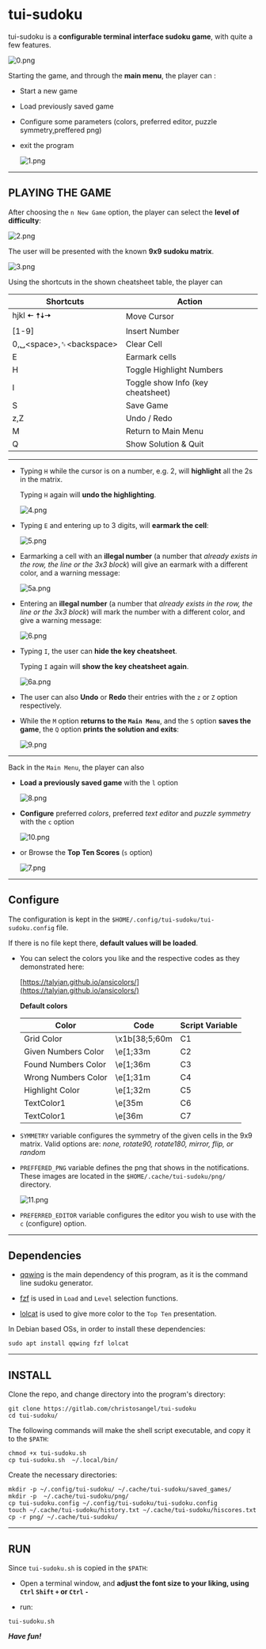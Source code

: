 # tui-sudoku

tui-sudoku is a **configurable terminal interface sudoku game**, with quite a few features.

 ![0.png](screenshots/0.png)



Starting the game, and through the **main menu**,
the player can :

- Start a new game 

- Load previously saved game

- Configure some parameters (colors, preferred editor, puzzle symmetry,preffered png)

- exit the program

     ![1.png](screenshots/1.png)

---

## PLAYING THE GAME

After choosing the `n New Game` option, the player can select the **level of difficulty**:

![2.png](screenshots/2.png)

The user will be presented with the known **9x9 sudoku matrix**.

![3.png](screenshots/3.png)

Using the shortcuts in the shown cheatsheet table, the player can


|Shortcuts     |Action     |
|-----|-----|
|  hjkl 🠄 🠅🠇🠆    | Move Cursor    |
| [1-9]    | Insert Number    |
|0,␣<space\>,␈<backspace\>       |Clear Cell     |
|  E   | Earmark cells|
|H|Toggle Highlight Numbers|
|I|Toggle show Info (key cheatsheet)|
|S|Save Game|
|z,Z| Undo / Redo |
|M|Return to Main Menu|
|Q|Show Solution & Quit|



---

- Typing `H` while the cursor is on a number, e.g. 2, will **highlight** all the 2s in the matrix.

    Typing `H` again will **undo the highlighting**.

    ![4.png](screenshots/4.png)

- Typing `E` and entering up to 3 digits, will **earmark the cell**:

     ![5.png](screenshots/5.png)

- Earmarking a cell with an **illegal number** (a number that *already exists in the row, the line or the 3x3 block*) will give an earmark with a different color, and a warning message:

    ![5a.png](screenshots/5a.png)

- Entering an **illegal number** (a number that *already exists in the row, the line or the 3x3 block*) will mark the number with a different color, and give a warning message:

    ![6.png](screenshots/6.png)


- Typing `I`, the user can **hide the key cheatsheet**.

    Typing `I` again will **show the key cheatsheet again**.

    ![6a.png](screenshots/6a.png)


- The user can also **Undo** or **Redo** their entries with the `z` or `Z` option respectively.

- While the `M` option **returns to the `Main Menu`**, and the `S` option **saves the game**, the `Q` option **prints the solution and exits**:

    ![9.png](screenshots/9.png)


---


Back in the `Main Menu`, the player can also

- **Load a previously saved game** with the `l` option

    ![8.png](screenshots/8.png)

- **Configure** preferred _colors_, preferred _text editor_ and _puzzle symmetry_ with the `c` option

    ![10.png](screenshots/10.png)

- or Browse the **Top Ten Scores** (`s` option)

    ![7.png](screenshots/7.png)

---

## Configure

The configuration is kept in the `$HOME/.config/tui-sudoku/tui-sudoku.config` file.

If there is no file kept there, **default values will be loaded**.


- You can select the colors you like and the respective codes as they demonstrated here:

    [https://talyian.github.io/ansicolors/](https://talyian.github.io/ansicolors/)

  **Default colors**

  | Color    | Code    | Script Variable    |
  |-----|-----|-----|
  |Grid Color|\x1b[38;5;60m|	C1|
  |Given Numbers Color	|\e[1;33m|C2|
  |Found Numbers Color	|\e[1;36m|C3|
  |Wrong Numbers Color	|\e[1;31m|C4|
  |Highlight Color	|\e[1;32m|C5|
  |TextColor1	|\e[35m|C6|
  |TextColor1	|\e[36m|C7|

- `SYMMETRY` variable configures the symmetry of the given cells in the 9x9 matrix. Valid options are:
_none, rotate90, rotate180, mirror, flip, or random_

- `PREFFERED_PNG` variable defines the png that shows in the notifications. These images are located in the `$HOME/.cache/tui-sudoku/png/` directory.

     ![11.png](screenshots/11.png)

- `PREFERRED_EDITOR` variable configures the editor you wish to use with the `c` (configure) option.

---

## Dependencies

- [qqwing](https://qqwing.com/download.html) is the main dependency of this program, as it is the command line sudoku generator.

- [fzf](https://github.com/junegunn/fzf) is used in `Load` and `Level` selection functions.

- [lolcat](https://github.com/busyloop/lolcat) is used to give more color to the `Top Ten` presentation.

In Debian based OSs, in order to install these dependencies:

```
sudo apt install qqwing fzf lolcat
```

---

## INSTALL

Clone the repo, and change directory into the program's directory:
```
git clone https://gitlab.com/christosangel/tui-sudoku
cd tui-sudoku/
```
The following commands will make the shell script executable, and copy it to the `$PATH`:
```
chmod +x tui-sudoku.sh
cp tui-sudoku.sh  ~/.local/bin/
```
Create the necessary directories:

```
mkdir -p ~/.config/tui-sudoku/ ~/.cache/tui-sudoku/saved_games/
mkdir -p  ~/.cache/tui-sudoku/png/
cp tui-sudoku.config ~/.config/tui-sudoku/tui-sudoku.config
touch ~/.cache/tui-sudoku/history.txt ~/.cache/tui-sudoku/hiscores.txt
cp -r png/ ~/.cache/tui-sudoku/
```

---

## RUN

Since `tui-sudoku.sh` is copied in the `$PATH`:

- Open a terminal window, and **adjust the font size to your liking, using `Ctrl` `Shift` `+` or `Ctrl`  `-`**

- run:

```
tui-sudoku.sh
```

___Have fun!___
